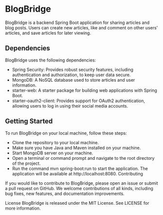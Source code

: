 # BlogBridge
BlogBridge is a backend Spring Boot application for sharing articles and blog posts. Users can create new articles, like and comment on other users' articles, and save articles for later viewing.

## Dependencies
BlogBridge uses the following dependencies:

* Spring Security: Provides robust security features, including authentication and authorization, to keep user data secure.
* MongoDB: A NoSQL database used to store articles and user information.
* starter-web: A starter package for building web applications with Spring Boot.
* starter-oauth2-client: Provides support for OAuth2 authentication, allowing users to log in using their social media accounts.

## Getting Started
To run BlogBridge on your local machine, follow these steps:

* Clone the repository to your local machine.
* Make sure you have Java and Maven installed on your machine.
* Start MongoDB server on your machine.
* Open a terminal or command prompt and navigate to the root directory of the project.
* Run the command mvn spring-boot:run to start the application.
The application will be available at http://localhost:8080.
Contributing

If you would like to contribute to BlogBridge, please open an issue or submit a pull request on GitHub. We welcome contributions of all kinds, including bug fixes, new features, and documentation improvements.

License
BlogBridge is released under the MIT License. See LICENSE for more information.
